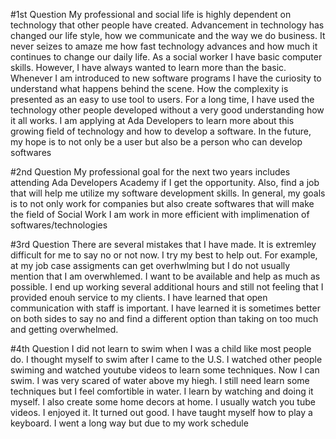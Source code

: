 #1st Question
My professional and social life is highly dependent on technology that other people have created. Advancement in technology has changed our life style, how we communicate and the way we do business. It never seizes to amaze me how fast technology advances and how much it continues to change our daily life. As a social worker I have basic computer skills. However, I have always wanted to learn more than the basic. Whenever I am introduced to new software programs I have the curiosity to understand what happens behind the scene. How the complexity is presented as an easy to use tool to users. For a long time, I have used the technology other people developed without a very good understanding how it all works. I am applying at Ada Developers to learn more about this growing field of  technology and how  to develop a software.  In the future, my hope is to not only be a user but also be a person who can develop softwares 

#2nd Question
My professional goal for the next two years includes attending Ada Developers Academy if I get the opportunity. Also, find a job that will help me utilize my software development skills. In general, my goals is to not only work for companies but also create softwares that will make the field of Social Work I am work in more efficient with implimenation of softwares/technologies

#3rd Question
There are several mistakes that I have made. It is extremley difficult for me to say no or not now. I try my best to help out. For example, at my job case assigments can get overhwlming but I do not usually mention that I am overwhlemed. I want to be available and help as much as possible. I end up working several additional hours and still not feeling that I provided enouh service to my clients. I have learned that open communication with staff is important. I have learned it is sometimes better on both sides to say no and find a different option than taking on too much and getting overwhelmed. 

#4th Question
I did not learn to swim when I was a child like most people do. I  thought myself to swim after I came to the U.S. I watched other people swiming and watched youtube videos to learn some techniques. Now I can swim. I was very scared of water above my hiegh. I still need learn some techniques but I feel comfortible in water. I learn by watching and doing it myself. I also create some home decors at home. I usually watch you tube videos. I enjoyed it. It turned out good. I have taught myself how to play a keyboard. I went a long way but due to my work schedule   

